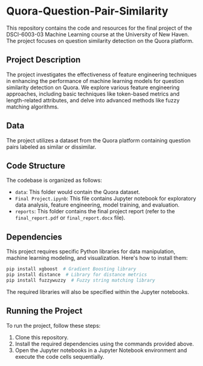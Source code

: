 # Quora-Question-Pair-Similarity

This repository contains the code and resources for the final project of the DSCI-6003-03 Machine Learning course at the University of New Haven. The project focuses on question similarity detection on the Quora platform.


## Project Description

The project investigates the effectiveness of feature engineering techniques in enhancing the performance of machine learning models for question similarity detection on Quora. We explore various feature engineering approaches, including basic techniques like token-based metrics and length-related attributes, and delve into advanced methods like fuzzy matching algorithms.

## Data

The project utilizes a dataset from the Quora platform containing question pairs labeled as similar or dissimilar. 

## Code Structure

The codebase is organized as follows:

* `data`: This folder would contain the Quora dataset. 
* `Final Project.ipynb`: This file contains Jupyter notebook for exploratory data analysis, feature engineering, model training, and evaluation.
* `reports`: This folder contains the final project report (refer to the `final_report.pdf` or `final_report.docx` file).

## Dependencies

This project requires specific Python libraries for data manipulation, machine learning modeling, and visualization. Here's how to install them:

```bash
pip install xgboost  # Gradient Boosting library
pip install distance  # Library for distance metrics
pip install fuzzywuzzy  # Fuzzy string matching library
```

The required libraries will also be specified within the Jupyter notebooks.

## Running the Project

To run the project, follow these steps:

1. Clone this repository.
2. Install the required dependencies using the commands provided above.
3. Open the Jupyter notebooks in a Jupyter Notebook environment and execute the code cells sequentially.
